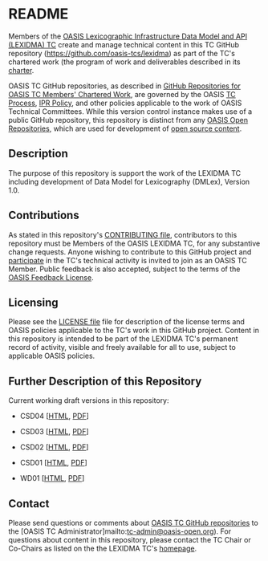 # README

Members of the [OASIS Lexicographic Infrastructure Data Model and API (LEXIDMA) TC](https://www.oasis-open.org/committees/lexidma/) create and manage technical content in this TC GitHub repository (https://github.com/oasis-tcs/lexidma) as part of the TC's chartered work (the program of work and deliverables described in its [charter](https://www.oasis-open.org/committees/lexidma/charter.php). 

OASIS TC GitHub repositories, as described in [GitHub Repositories for OASIS TC Members' Chartered Work](https://www.oasis-open.org/resources/tcadmin/github-repositories-for-oasis-tc-members-chartered-work), are governed by the OASIS [TC Process](https://www.oasis-open.org/policies-guidelines/tc-process), [IPR Policy](https://www.oasis-open.org/policies-guidelines/ipr), and other policies applicable to the work of OASIS Technical Committees.  While this version control instance makes use of a public GitHub repository, this repository is distinct from any [OASIS Open Repositories](https://www.oasis-open.org/resources/open-repositories), which are used for development of [open source content](https://www.oasis-open.org/resources/open-repositories/licenses).

## Description

The purpose of this repository is support the work of the LEXIDMA TC including development of Data Model for Lexicography (DMLex), Version 1.0. 

## Contributions

As stated in this repository's [CONTRIBUTING file](https://github.com/oasis-tcs/lexidma/blob/master/CONTRIBUTING.md), contributors to this repository must be Members of the OASIS LEXIDMA TC, for any substantive change requests.  Anyone wishing to contribute to this GitHub project and [participate](https://www.oasis-open.org/join/participation-instructions) in the TC's technical activity is invited to join as an OASIS TC Member.  Public feedback is also accepted, subject to the terms of the [OASIS Feedback License](https://www.oasis-open.org/policies-guidelines/ipr#appendixa).

## Licensing

Please see the [LICENSE file](https://github.com/oasis-tcs/lexidma/blob/master/LICENSE.md) file for description of the license terms and OASIS policies applicable to the TC's work in this GitHub project. Content in this repository is intended to be part of the LEXIDMA TC's permanent record of activity, visible and freely available for all to use, subject to applicable OASIS policies.

## Further Description of this Repository

Current working draft versions in this repository:

* CSD04 [[HTML](../../releases/download/csd04/dmlex-v1.0-csd04.html), [PDF](../../releases/download/csd04/dmlex-v1.0-csd04.pdf)]

* CSD03 [[HTML](../../releases/download/csd03/dmlex-v1.0-csd03.html), [PDF](../../releases/download/csd03/dmlex-v1.0-csd03.pdf)]

* CSD02 [[HTML](../../releases/download/csd02/dmlex-v1.0-csd02.html), [PDF](../../releases/download/csd02/dmlex-v1.0-csd02.pdf)]

* CSD01 [[HTML](../../releases/download/csd01/dmlex-v1.0-csd01.html), [PDF](../../releases/download/csd01/dmlex-v1.0-csd01.pdf)]

* WD01 [[HTML](../../releases/download/dev-latest/dmlex-v1.0-wd01.html), [PDF](../../releases/download/dev-latest/dmlex-v1.0-wd01.pdf)]

## Contact

Please send questions or comments about [OASIS TC GitHub repositories](https://www.oasis-open.org/resources/tcadmin/github-repositories-for-oasis-tc-members-chartered-work) to the [OASIS TC Administrator]mailto:tc-admin@oasis-open.org).  For questions about content in this repository, please contact the TC Chair or Co-Chairs as listed on the the LEXIDMA TC's [homepage](https://www.oasis-open.org/committees/lexidma).
